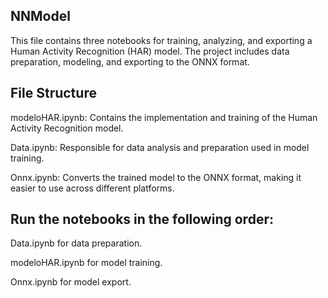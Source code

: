 ## **NNModel**
This file contains three notebooks for training, analyzing, and exporting a Human Activity Recognition (HAR) model. The project includes data preparation, modeling, and exporting to the ONNX format. 


## **File Structure**

modeloHAR.ipynb: Contains the implementation and training of the Human Activity Recognition model.

Data.ipynb: Responsible for data analysis and preparation used in model training.

Onnx.ipynb: Converts the trained model to the ONNX format, making it easier to use across different platforms.



## **Run the notebooks in the following order:**

Data.ipynb for data preparation.

modeloHAR.ipynb for model training.

Onnx.ipynb for model export.
